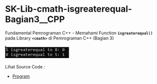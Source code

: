 # SK-Lib-cmath-isgreaterequal-Bagian3__CPP
Fundamental Pemrograman C++ - Memahami Function <code><b>isgreaterequal()</b></code> pada Library <code><b>&lt;cmath></b></code> di Pemrograman C++ (Bagian 3)<br><br>
<img src="https://github.com/RizkyKhapidsyah/SK-Lib-cmath-isgreaterequal-Bagian3__CPP/blob/master/SK-Lib-cmath-isgreaterequal-Bagian3__CPP/result/001.PNG"><br><br>
Lihat Source Code : <br>
- <a href="https://github.com/RizkyKhapidsyah/SK-Lib-cmath-isgreaterequal-Bagian3__CPP/blob/master/SK-Lib-cmath-isgreaterequal-Bagian3__CPP/Source.cpp">Program</a>
